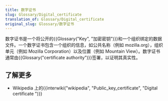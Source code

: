 ```yaml
---
title: 数字证书
slug: Glossary/Digital_certificate
translation_of: Glossary/Digital_certificate
original_slug: Glossary/数字证书
---
```

数字证书是一个将公开的{{Glossary("Key", "加密密钥")}}和一个组织绑定的数据文件。一个数字证书包含一个组织的信息，如公共名称（例如 mozilla.org），组织单元（例如 Mozilla Corporation）以及位置（例如 Mountain View）。数字证书通常由{{Glossary("certificate authority")}}签署，以证明其真实性。

## 了解更多

- Wikipedia 上的{{interwiki("wikipedia", "Public_key_certificate", "Digital certificate ")}}
